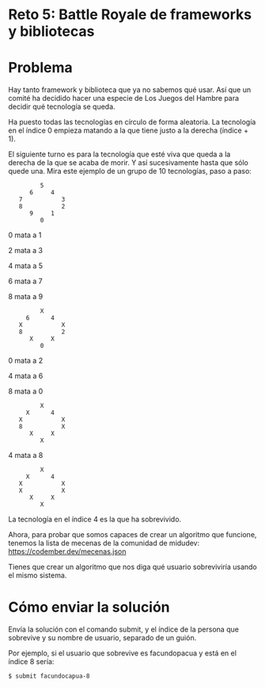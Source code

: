 # **Reto 5: Battle Royale de frameworks y bibliotecas**

# **Problema**

Hay tanto framework y biblioteca que ya no sabemos qué usar. Así que un comité ha decidido hacer una especie de Los Juegos del Hambre para decidir qué tecnología se queda.

Ha puesto todas las tecnologías en círculo de forma aleatoria. La tecnología en el índice 0 empieza matando a la que tiene justo a la derecha (índice + 1).

El siguiente turno es para la tecnología que esté viva que queda a la derecha de la que se acaba de morir. Y así sucesivamente hasta que sólo quede una. Mira este ejemplo de un grupo de 10 tecnologías, paso a paso:
~~~
         5
      6     4
   7           3
   8           2
      9     1
         0
~~~
0 mata a 1

2 mata a 3

4 mata a 5

6 mata a 7

8 mata a 9
~~~
         X
     6      4
   X           X
   8           2
      X     X
         0
~~~
0 mata a 2

4 mata a 6

8 mata a 0
~~~
         X
     X      4
   X           X
   8           X
      X     X
         X
~~~
4 mata a 8
~~~
         X
     X      4
   X           X
   X           X
      X     X
         X
~~~
La tecnología en el índice 4 es la que ha sobrevivido.

Ahora, para probar que somos capaces de crear un algoritmo que funcione, tenemos la lista de mecenas de la comunidad de midudev: https://codember.dev/mecenas.json

Tienes que crear un algoritmo que nos diga qué usuario sobreviviría usando el mismo sistema.

# **Cómo enviar la solución**
Envía la solución con el comando submit, y el índice de la persona que sobrevive y su nombre de usuario, separado de un guión.

Por ejemplo, si el usuario que sobrevive es facundopacua y está en el índice 8 sería:

`$ submit facundocapua-8`